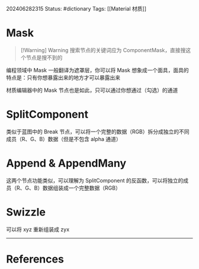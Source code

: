 202406282315
Status: #dictionary
Tags: [[Material 材质]]
# Mask

> [!Warning] Warning
> 搜索节点的关键词应为 ComponentMask，直接搜这个节点是搜不到的

编程领域中 Mask 一般翻译为遮罩层，你可以将 Mask 想象成一个面具，面具的特点是：只有你想暴露出来的地方才可以暴露出来

材质编辑器中的 Mask 节点也是如此，只可以通过你想通过（勾选）的通道
# SplitComponent
类似于蓝图中的 Break 节点，可以将一个完整的数据（RGB）拆分成独立的不同成员（R、G、B）数据（但是不包含 alpha 通道）

# Append & AppendMany
这两个节点功能类似，可以理解为 SplitComponent 的反函数，可以将独立的成员（R、G、B）数据组装成一个完整数据（RGB）
# Swizzle
可以将 xyz 重新组装成 zyx

---
# References